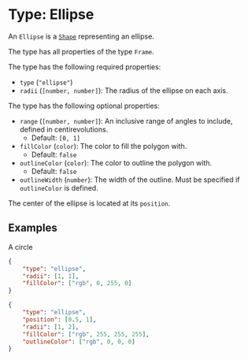 # Type: Ellipse
An `Ellipse` is a [`Shape`](./Shape.md) representing an ellipse.

The type has all properties of the type `Frame`.

The type has the following required properties:
- `type` (`"ellipse"`)
- `radii` (`[number, number]`): The radius of the ellipse on each axis.

The type has the following optional properties:
- `range` (`[number, number]`): An inclusive range of angles to include, defined in centirevolutions.
	- Default: `[0, 1]`
- `fillColor` (`color`): The color to fill the polygon with.
	- Default: `false`
- `outlineColor` (`color`): The color to outline the polygon with.
	- Default: `false`
- `outlineWidth` (`number`): The width of the outline. Must be specified if `outlineColor` is defined.

The center of the ellipse is located at its `position`.

## Examples
A circle
```json
{
	"type": "ellipse",
	"radii": [1, 1],
	"fillColor": ["rgb", 0, 255, 0]
}
```

```json
{
	"type": "ellipse",
	"position": [0.5, 1],
	"radii": [1, 2],
	"fillColor": ["rgb", 255, 255, 255],
	"outlineColor": ["rgb", 0, 0, 0]
}
```